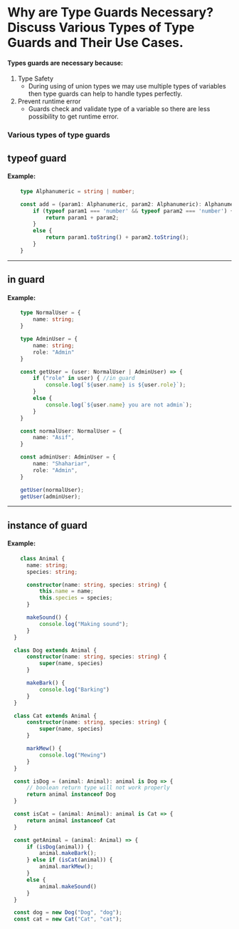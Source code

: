 
# Why are Type Guards Necessary? Discuss Various Types of Type Guards and Their Use Cases.


#### Types guards are necessary because:
1. Type Safety
    - During using of union types we may use multiple types of variables then type guards can help to handle types perfectly.
2. Prevent runtime error
    - Guards check and validate type of a variable so there are less possibility to get runtime error.

    
### Various types of type guards

## typeof guard

#### Example:
```typescript
    type Alphanumeric = string | number;

    const add = (param1: Alphanumeric, param2: Alphanumeric): Alphanumeric => {
        if (typeof param1 === 'number' && typeof param2 === 'number') { //type guard
            return param1 + param2;
        }
        else {
            return param1.toString() + param2.toString();
        }
    }
```

---

## in guard

#### Example:
```typescript
    type NormalUser = {
        name: string;
    }

    type AdminUser = {
        name: string;
        role: "Admin"
    }

    const getUser = (user: NormalUser | AdminUser) => {
        if ("role" in user) { //in guard
            console.log(`${user.name} is ${user.role}`);
        }
        else {
            console.log(`${user.name} you are not admin`);
        }
    }

    const normalUser: NormalUser = {
        name: "Asif",
    }

    const adminUser: AdminUser = {
        name: "Shahariar",
        role: "Admin",
    }

    getUser(normalUser);
    getUser(adminUser);
```

---

## instance of guard

#### Example:
```typescript
    class Animal {
      name: string;
      species: string;

      constructor(name: string, species: string) {
          this.name = name;
          this.species = species;
      }

      makeSound() {
          console.log("Making sound");
      }
  }

  class Dog extends Animal {
      constructor(name: string, species: string) {
          super(name, species)
      }

      makeBark() {
          console.log("Barking")
      }
  }

  class Cat extends Animal {
      constructor(name: string, species: string) {
          super(name, species)
      }

      markMew() {
          console.log("Mewing")
      }
  }

  const isDog = (animal: Animal): animal is Dog => {
      // boolean return type will not work properly
      return animal instanceof Dog
  }

  const isCat = (animal: Animal): animal is Cat => {
      return animal instanceof Cat
  }

  const getAnimal = (animal: Animal) => {
      if (isDog(animal)) {
          animal.makeBark();
      } else if (isCat(animal)) {
          animal.markMew();
      }
      else {
          animal.makeSound()
      }
  }

  const dog = new Dog("Dog", "dog");
  const cat = new Cat("Cat", "cat");
```